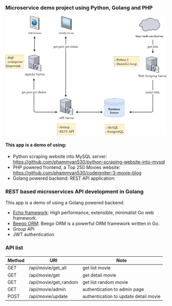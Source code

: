 ### Microservice demo project using Python, Golang and PHP
<img src="https://github.com/phammyan530/golang-api-server/blob/main/image/microservice-demo-project.jpg">

#### This app is a demo of using: 

- Python scraping website into MySQL server: https://github.com/phammyan530/python-scraping-website-into-mysql
- PHP powered frontend, a Top 250 Movies website: https://github.com/phammyan530/codeigniter-3-movie-blog
- Golang powered backend: REST API application:

### REST based microservices API development in Golang
This app is a demo of using a Golang powered backend:
- [Echo framework](https://echo.labstack.com/): High performance, extensible, minimalist Go web framework.
- [Beego ORM](https://beego.vip/docs/mvc/model/overview.md): Beego ORM is a powerful ORM framework written in Go.
- Group API
- JWT authentication

### API list

| Method | URI                    | Note                                                  |
|--------|------------------------|-------------------------------------------------------|
| GET    | /api/movie/get_all     | get list movie        |
| GET    | /api/movie/get         | get detail movie     |
| GET    | /api/movie/get_random  | get list random movie        |
| GET    | /api/movie/admin       | authentication to admin page     |
| POST   | /api/movie/update      | authentication to update detail movie        |